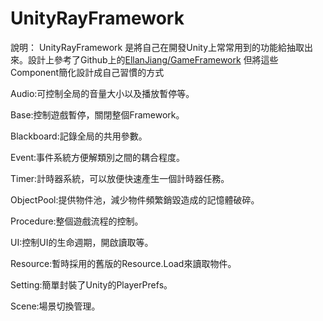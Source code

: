# UnityRayFramework

說明：
UnityRayFramework 是將自己在開發Unity上常常用到的功能給抽取出來。設計上參考了Github上的[EllanJiang/GameFramework](https://github.com/EllanJiang/GameFramework)
但將這些Component簡化設計成自己習慣的方式

Audio:可控制全局的音量大小以及播放暫停等。

Base:控制遊戲暫停，關閉整個Framework。

Blackboard:記錄全局的共用參數。

Event:事件系統方便解類別之間的耦合程度。

Timer:計時器系統，可以放便快速產生一個計時器任務。

ObjectPool:提供物件池，減少物件頻繁銷毀造成的記憶體破碎。

Procedure:整個遊戲流程的控制。

UI:控制UI的生命週期，開啟讀取等。

Resource:暫時採用的舊版的Resource.Load來讀取物件。

Setting:簡單封裝了Unity的PlayerPrefs。

Scene:場景切換管理。
